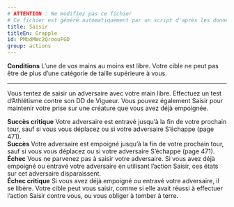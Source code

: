 ```yaml
---
# ATTENTION : Ne modifiez pas ce fichier
# Ce fichier est généré automatiquement par un script d'après les données du module Foundry VTT officiel et de sa traduction
title: Saisir
titleEn: Grapple
id: PMbdMWc2QroouFGD
group: actions
---
```

<p><span id="ctl00_MainContent_DetailedOutput"><strong>Conditions</strong>  L’une de vos mains au moins est libre. Votre cible ne peut pas être de plus d’une catégorie de taille supérieure à vous.</span></p><hr><p>Vous tentez de saisir un adversaire avec votre main libre. Effectuez un test d’Athlétisme contre son DD de Vigueur. Vous pouvez également Saisir pour maintenir votre prise sur une créature que vous avez déjà empoignée.</p><p><strong>Succès critique</strong> Votre adversaire est entravé jusqu’à la fin de votre prochain tour, sauf si vous vous déplacez ou si votre adversaire S’échappe (page 471).<br><strong>Succès</strong> Votre adversaire est empoigné jusqu’à la fin de votre prochain tour, sauf si vous vous déplacez ou si votre adversaire S’échappe (page 471).<br><strong>Échec</strong> Vous ne parvenez pas à saisir votre adversaire. Si vous avez déjà empoigné ou entravé votre adversaire en utilisant l’action Saisir, ces états sur cet adversaire disparaissent.<br><strong>Échec critique</strong> Si vous avez déjà empoigné ou entravé votre adversaire, il se libère. Votre cible peut vous saisir, comme si elle avait réussi à effectuer l’action Saisir contre vous, ou vous obliger à tomber à terre.</p>

